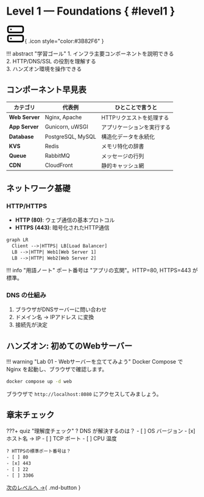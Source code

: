 # Level 1 — Foundations { #level1 }
![Network Icon](../img/icons/network.svg){ .icon style="color:#3B82F6" }

!!! abstract "学習ゴール"
    1. インフラ主要コンポーネントを説明できる  
    2. HTTP/DNS/SSL の役割を理解する  
    3. ハンズオン環境を操作できる

## コンポーネント早見表

| カテゴリ | 代表例 | ひとことで言うと |
|---|---|---|
| **Web Server** | Nginx, Apache | HTTPリクエストを処理する |
| **App Server** | Gunicorn, uWSGI | アプリケーションを実行する |
| **Database** | PostgreSQL, MySQL | 構造化データを永続化 |
| **KVS** | Redis | メモリ特化の辞書 |
| **Queue** | RabbitMQ | メッセージの行列 |
| **CDN** | CloudFront | 静的キャッシュ網 |

## ネットワーク基礎

### HTTP/HTTPS
- **HTTP (80)**: ウェブ通信の基本プロトコル
- **HTTPS (443)**: 暗号化されたHTTP通信

```mermaid
graph LR
  Client -->|HTTPS| LB[Load Balancer]
  LB -->|HTTP| Web1[Web Server 1]
  LB -->|HTTP| Web2[Web Server 2]
```

!!! info "用語ノート"
    ポート番号は "アプリの玄関"。HTTP=80, HTTPS=443 が標準。

### DNS の仕組み
1. ブラウザがDNSサーバーに問い合わせ
2. ドメイン名 → IPアドレス に変換
3. 接続先が決定

## ハンズオン: 初めてのWebサーバー

!!! warning "Lab 01 - Webサーバーを立ててみよう"
    Docker Compose で Nginx を起動し、ブラウザで確認します。

```bash
docker compose up -d web
```

ブラウザで `http://localhost:8080` にアクセスしてみましょう。

## 章末チェック

???+ quiz "理解度チェック"
    ? DNS が解決するのは？
    - [ ] OS バージョン
    - [x] ホスト名 → IP
    - [ ] TCP ポート
    - [ ] CPU 温度

    ? HTTPSの標準ポート番号は？
    - [ ] 80
    - [x] 443
    - [ ] 22
    - [ ] 3306

[次のレベルへ →](../ops-essentials/level2.md){ .md-button }
